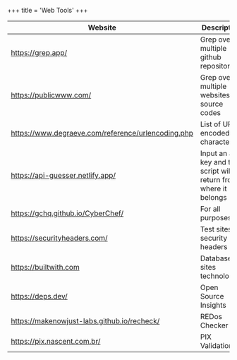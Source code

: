 +++
title = 'Web Tools'
+++

| Website | Description | 
| --- | --- |
| https://grep.app/ | Grep over multiple github repositories | 
| https://publicwww.com/ | Grep over multiple websites source codes | 
| https://www.degraeve.com/reference/urlencoding.php | List of URL encoded characters |   
| https://api-guesser.netlify.app/ | Input an api key and the script will return from where it belongs |  
| https://gchq.github.io/CyberChef/ | For all purposes | 
| https://securityheaders.com/ | Test sites for security headers | 
| https://builtwith.com | Database of sites technologies | 
| https://deps.dev/ | Open Source Insights |
| https://makenowjust-labs.github.io/recheck/ | REDos Checker |
| https://pix.nascent.com.br/ | PIX Validation | 